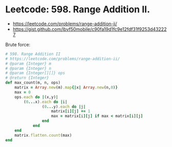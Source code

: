 # Leetcode: 598. Range Addition II.

- https://leetcode.com/problems/range-addition-ii/
- https://gist.github.com/lbvf50mobile/c90fa19d1fc9e12fdf31f9253d432227

Brute force:
```Ruby
# 598. Range Addition II
# https://leetcode.com/problems/range-addition-ii/
# @param {Integer} m
# @param {Integer} n
# @param {Integer[][]} ops
# @return {Integer}
def max_count(m, n, ops)
    matrix = Array.new(m).map{|x| Array.new(n,0)}
    max = 0
    ops.each do |(x,y)|
        (0...x).each do |i|
                (0...y).each do |j|
                    matrix[i][j] += 1
                    max = matrix[i][j] if max < matrix[i][j]
                end 
            end
    end
    matrix.flatten.count(max)
end
```